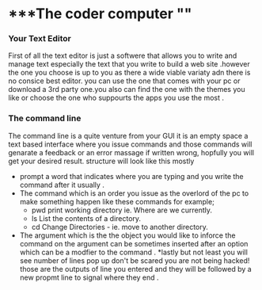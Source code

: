 # ***The coder computer ""
### Your Text Editor 
First of all the text editor is just a softwere that allows you to write and manage text especially the text that you write to build a web site .however the one you choose is up to you as there a wide viable variaty adn there is no consice best editor. you can use the one that comes with your pc or download a 3rd party one.you also can find the one with the themes you like or choose the one who suppourts the apps you use the most .
### The command line 
The command line is a quite venture from your GUI it is an empty space a text based interface where you issue commands and those commands will genarate a feedback or an error massage if written wrong, hopfully you will get your desired result.
structure will look like this mostly
* prompt a word that indicates where you are typing and you write the command after it usually .
* The command which is an order you issue as the overlord of the pc to make something happen like these commands for example;
  * pwd print working directory  ie. Where are we currently.
  * ls List the contents of a directory.
  * cd Change Directories - ie. move to another directory.
* The argument which is the the object you would like to inforce the command on the argument can be sometimes inserted after an option which can be a modfier to the command .
*lastly but not least you will see number of lines pop up don't be scared you are not being hacked!  those are the outputs of line you entered and they will be followed by a new propmt line to signal where they end .
